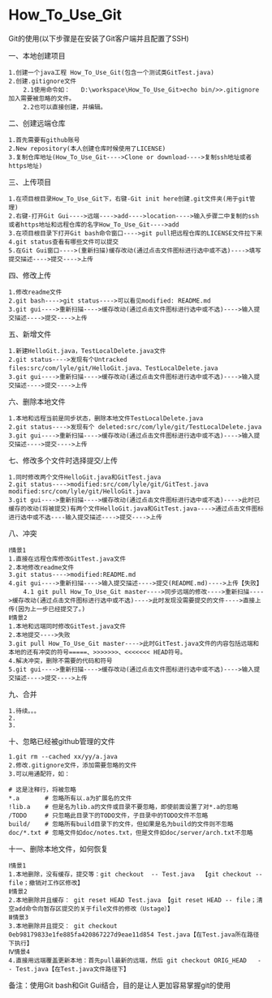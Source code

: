 # How_To_Use_Git

Git的使用(以下步骤是在安装了Git客户端并且配置了SSH)

一、本地创建项目

	1.创建一个java工程 How_To_Use_Git(包含一个测试类GitTest.java)
	2.创建.gitignore文件
		2.1使用命令如：	D:\workspace\How_To_Use_Git>echo bin/>>.gitignore	加入需要被忽略的文件。
		2.2也可以直接创建，并编辑。
	
二、创建远端仓库

	1.首先需要有github账号
	2.New repository(本人创建仓库时候使用了LICENSE)
	3.复制仓库地址(How_To_Use_Git---->Clone or download---->复制ssh地址或者https地址)
	
三、上传项目

	1.在项目根目录How_To_Use_Git下，右键-Git init here创建.git文件夹(用于git管理)
	2.右键-打开Git Gui---->远端---->add---->location---->输入步骤二中复制的ssh或者https地址和远程仓库的名字How_To_Use_Git---->add
	3.在项目根目录下打开Git bash命令窗口---->git pull把远程仓库的LICENSE文件拉下来
	4.git status查看有哪些文件可以提交
	5.在Git Gui窗口---->(重新扫描)缓存改动(通过点击文件图标进行选中或不选)---->填写提交描述---->提交---->上传	
	
四、修改上传

	1.修改readme文件
	2.git bash---->git status---->可以看见modified: README.md
	3.git gui---->重新扫描---->缓存改动(通过点击文件图标进行选中或不选)---->输入提交描述---->提交---->上传
	
五、新增文件
	
	1.新建HelloGit.java，TestLocalDelete.java文件
	2.git status---->发现有个Untracked files:src/com/lyle/git/HelloGit.java、TestLocalDelete.java
	3.git gui---->重新扫描---->缓存改动(通过点击文件图标进行选中或不选)---->输入提交描述---->提交---->上传
	
六、删除本地文件
	
	1.本地和远程当前是同步状态，删除本地文件TestLocalDelete.java
	2.git status---->发现有个 deleted:src/com/lyle/git/TestLocalDelete.java
	3.git gui---->重新扫描---->缓存改动(通过点击文件图标进行选中或不选)---->输入提交描述---->提交---->上传
	
七、修改多个文件时选择提交/上传

	1.同时修改两个文件HelloGit.java和GitTest.java
	2.git status---->modified:src/com/lyle/git/GitTest.java modified:src/com/lyle/git/HelloGit.java
	3.git gui---->重新扫描---->缓存改动(通过点击文件图标进行选中或不选)---->此时已缓存的改动(将被提交)有两个文件HelloGit.java和GitTest.java---->通过点击文件图标进行选中或不选----输入提交描述---->提交---->上传

八、冲突
	
	Ⅰ情景1
	1.直接在远程仓库修改GitTest.java文件
	2.本地修改readme文件
	3.git status---->modified:README.md
	4.git gui---->重新扫描---->输入提交描述---->提交(README.md)---->上传【失败】
		4.1 git pull How_To_Use_Git master---->同步远端的修改---->重新扫描---->缓存改动(通过点击文件图标进行选中或不选)---->此时发现没需要提交的文件---->直接上传(因为上一步已经提交了。)
	Ⅱ情景2
	1.本地和远端同时修改GitTest.java文件
	2.本地提交---->失败
	3.git pull How_To_Use_Git master---->此时GitTest.java文件的内容包括远端和本地的还有冲突的符号=====、>>>>>>>、<<<<<<< HEAD符号。
	4.解决冲突，删除不需要的代码和符号
	5.git gui---->重新扫描---->缓存改动(通过点击文件图标进行选中或不选)---->输入提交描述---->提交---->上传
	
九、合并

	1.待续。。。
	2.
	3.
	
十、忽略已经被github管理的文件

	1.git rm --cached xx/yy/a.java
	2.修改.gitignore文件，添加需要忽略的文件
	3.可以用通配符，如：
```
# 这是注释行，将被忽略
*.a       # 忽略所有以.a为扩展名的文件    
!lib.a    # 但是名为lib.a的文件或目录不要忽略，即使前面设置了对*.a的忽略
/TODO     # 只忽略此目录下的TODO文件，子目录中的TODO文件不忽略
build/    # 忽略所有build目录下的文件，但如果是名为build的文件则不忽略
doc/*.txt # 忽略文件如doc/notes.txt，但是文件如doc/server/arch.txt不忽略
```
十一、删除本地文件，如何恢复

	Ⅰ情景1
	1.本地删除，没有缓存，提交等：git checkout  -- Test.java  【git checkout -- file；撤销对工作区修改】
	Ⅱ情景2
	2.本地删除并且缓存： git reset HEAD Test.java 【git reset HEAD -- file；清空add命令向暂存区提交的关于file文件的修改（Ustage）】
	Ⅲ情景3
	3.本地删除并且提交： git checkout 0eb98179833e1fe885fa420867227d9eae11d854 Test.java【在Test.java所在路径下执行】
	Ⅳ情景4
	4.直接用远端覆盖更新本地：首先pull最新的远端，然后 git checkout ORIG_HEAD   -- Test.java【在Test.java文件路径下】



备注：使用Git bash和Git Gui结合，目的是让人更加容易掌握git的使用
